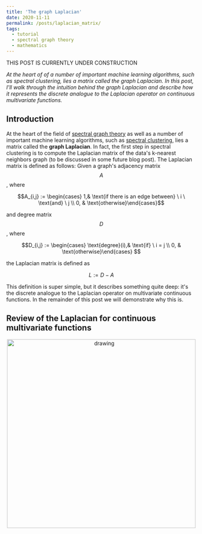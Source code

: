 ```yaml
---
title: 'The graph Laplacian'
date: 2020-11-11
permalink: /posts/laplacian_matrix/
tags:
  - tutorial
  - spectral graph theory
  - mathematics
---
```


THIS POST IS CURRENTLY UNDER CONSTRUCTION

*At the heart of of a number of important machine learning algorithms, such as spectral clustering, lies a matrix called the graph Laplacian.  In this post, I'll walk through the intuition behind the graph Laplacian and describe how it represents the discrete analogue to the Laplacian operator on continuous multivariate functions.*

Introduction
--------------

At the heart of the field of [spectral graph theory](https://en.wikipedia.org/wiki/Spectral_graph_theory) as well as a number of important machine learning algorithms, such as [spectral clustering](https://en.wikipedia.org/wiki/Spectral_clustering), lies a matrix called the **graph Laplacian**.  In fact, the first step in spectral clustering is to compute the Laplacian matrix of the data's k-nearest neighbors graph (to be discussed in some future blog post).  The Laplacian matrix is defined as follows: Given a graph's adjacency matrix $$A$$, where 

$$A_{i,j} := \begin{cases} 1,& \text{if there is an edge between} \ i \ \text{and} \ j \\ 0, & \text{otherwise}\end{cases}$$


and degree matrix $$D$$, where

$$D_{i,j} :=  \begin{cases} \text{degree}(i),& \text{if} \ i = j \\ 0, & \text{otherwise}\end{cases} $$ 

the Laplacian matrix is defined as 

$$L := D - A$$

This definition is super simple, but it describes something quite deep: it's the discrete analogue to the Laplacian operator on multivariate continuous functions.  In the remainder of this post we will demonstrate why this is.

Review of the Laplacian for continuous multivariate functions
--------------

<center><img src="https://raw.githubusercontent.com/mbernste/mbernste.github.io/master/images/LaplacianExample.png" alt="drawing" width="500"/></center>

